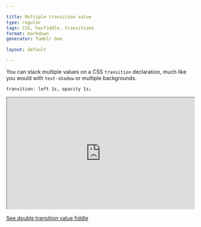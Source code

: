 ```yaml
---

title: Multiple transition value
type: regular
tags: CSS, hasfiddle, transitions
format: markdown
generator: Tumblr Gem

layout: default

---
```


You can stack multiple values on a CSS `transition` declaration, much like you would with `text-shadow` or multiple backgrounds.

    transition: left 1s, opacity 1s;

<iframe style="width: 100%; height: 300px" src="http://jsfiddle.net/desandro/ZbEVJ/1/embedded/result,css,html"> </iframe>

[See double transition value fiddle](http://jsfiddle.net/desandro/ZbEVJ/)